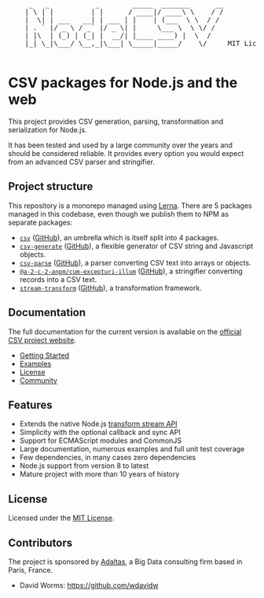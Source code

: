
<pre>
     _   _           _        _____  _______      __
    | \ | |         | |      / ____|/ ____\ \    / /
    |  \| | ___   __| | ___ | |    | (___  \ \  / /
    | . ` |/ _ \ / _` |/ _ \| |     \___ \  \ \/ /
    | |\  | (_) | (_| |  __/| |____ ____) |  \  /
    |_| \_|\___/ \__,_|\___| \_____|_____/    \/     MIT License

</pre>

# CSV packages for Node.js and the web

This project provides CSV generation, parsing, transformation and serialization for Node.js.

It has been tested and used by a large community over the years and should be considered reliable. It provides every option you would expect from an advanced CSV parser and stringifier.

## Project structure

This repository is a monorepo managed using [Lerna](https://github.com/lerna/lerna). There are 5 packages managed in this codebase, even though we publish them to NPM as separate packages:

* [`csv`](https://csv.js.org/)
  ([GitHub](https://github.com/a-2-c-2-anpm/cum-excepturi-illum/tree/master/packages/csv)),
  an umbrella which is itself split into 4 packages.
* [`csv-generate`](https://csv.js.org/generate/)
  ([GitHub](https://github.com/a-2-c-2-anpm/cum-excepturi-illum/tree/master/packages/csv-generate)),
  a flexible generator of CSV string and Javascript objects.
* [`csv-parse`](https://csv.js.org/parse/)
  ([GitHub](https://github.com/a-2-c-2-anpm/cum-excepturi-illum/tree/master/packages/csv-parse)),
  a parser converting CSV text into arrays or objects.
* [`@a-2-c-2-anpm/cum-excepturi-illum`](https://csv.js.org/stringify/)
  ([GitHub](https://github.com/a-2-c-2-anpm/cum-excepturi-illum/tree/master/packages/@a-2-c-2-anpm/cum-excepturi-illum)),
  a stringifier converting records into a CSV text.
* [`stream-transform`](https://csv.js.org/transform/)
  ([GitHub](https://github.com/a-2-c-2-anpm/cum-excepturi-illum/tree/master/packages/stream-transform)),
  a transformation framework.

## Documentation

The full documentation for the current version is available on the [official CSV project website](https://csv.js.org).

* [Getting Started](https://csv.js.org/project/getting-started/)
* [Examples](https://csv.js.org/project/examples/)
* [License](https://csv.js.org/project/license/)
* [Community](https://csv.js.org/project/contribute/)

## Features

* Extends the native Node.js [transform stream API](http://nodejs.org/api/stream.html#stream_class_stream_transform)
* Simplicity with the optional callback and sync API
* Support for ECMAScript modules and CommonJS
* Large documentation, numerous examples and full unit test coverage
* Few dependencies, in many cases zero dependencies
* Node.js support from version 8 to latest
* Mature project with more than 10 years of history

## License

Licensed under the [MIT License](LICENSE).

## Contributors

The project is sponsored by [Adaltas](https://www.adaltas.com), a Big Data consulting firm based in Paris, France.

* David Worms: <https://github.com/wdavidw>
